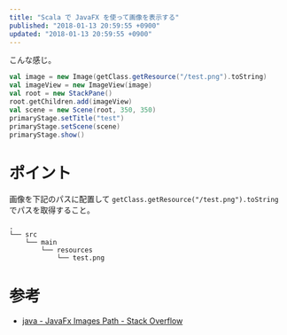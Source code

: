 ```yaml
---
title: "Scala で JavaFX を使って画像を表示する"
published: "2018-01-13 20:59:55 +0900"
updated: "2018-01-13 20:59:55 +0900"
---
```


こんな感じ。

```scala
val image = new Image(getClass.getResource("/test.png").toString)
val imageView = new ImageView(image)
val root = new StackPane()
root.getChildren.add(imageView)
val scene = new Scene(root, 350, 350)
primaryStage.setTitle("test")
primaryStage.setScene(scene)
primaryStage.show()
```

# ポイント

画像を下記のパスに配置して `getClass.getResource("/test.png").toString` でパスを取得すること。

```
.
└── src
    └── main
        └── resources
            └── test.png
```

# 参考

- [java - JavaFx Images Path - Stack Overflow](https://stackoverflow.com/questions/33305037/javafx-images-path)
